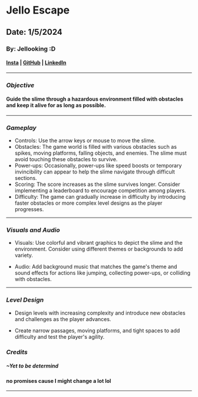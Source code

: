 # Jello Escape

## Date: 1/5/2024

### By: Jellooking :D

#### [Insta](https://www.instagram.com/je11ooking/?hl=en) | [GitHub](https://github.com/Jellooking) | [LinkedIn](https://www.linkedin.com/in/jasim-khalaf-516b30302/)

---

### **_Objective_**

#### Guide the slime through a hazardous environment filled with obstacles and keep it alive for as long as possible.

---

### **_Gameplay_**

- Controls: Use the arrow keys or mouse to move the slime.
- Obstacles: The game world is filled with various obstacles such as spikes, moving platforms, falling objects, and enemies. The slime must avoid touching these obstacles to survive.
- Power-ups: Occasionally, power-ups like speed boosts or temporary invincibility can appear to help the slime navigate through difficult sections.
- Scoring: The score increases as the slime survives longer. Consider implementing a leaderboard to encourage competition among players.
- Difficulty: The game can gradually increase in difficulty by introducing faster obstacles or more complex level designs as the player progresses.

---

### **_Visuals and Audio_**

- Visuals: Use colorful and vibrant graphics to depict the slime and the environment. Consider using different themes or backgrounds to add variety.

- Audio: Add background music that matches the game's theme and sound effects for actions like jumping, collecting power-ups, or colliding with obstacles.

---

### **_Level Design_**

- Design levels with increasing complexity and introduce new obstacles and challenges as the player advances.

- Create narrow passages, moving platforms, and tight spaces to add difficulty and test the player's agility.

### **_Credits_**

##### ~Yet to be determind

#### no promises cause I might change a lot lol

---
